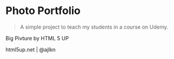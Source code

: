# Photo Portfolio

> A simple project to teach my students in a course on Udemy.

Big Pivture by HTML 5 UP

html5up.net | @ajlkn